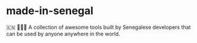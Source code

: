 # made-in-senegal
🇸🇳 👨🏽‍💻 A collection of awesome tools built by Senegalese developers that can be used by anyone anywhere in the world.
